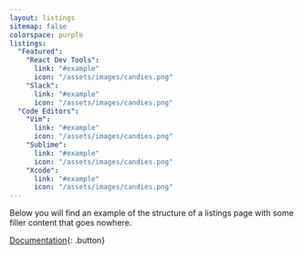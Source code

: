 ```yaml
---
layout: listings
sitemap: false
colorspace: purple
listings:
  "Featured":
    "React Dev Tools":
      link: "#example"
      icon: "/assets/images/candies.png"
    "Slack":
      link: "#example"
      icon: "/assets/images/candies.png"
  "Code Editors":
    "Vim":
      link: "#example"
      icon: "/assets/images/candies.png"
    "Sublime":
      link: "#example"
      icon: "/assets/images/candies.png"
    "Xcode":
      link: "#example"
      icon: "/assets/images/candies.png"
---
```


Below you will find an example of the structure of a listings page with some filler content that goes nowhere.

[Documentation](../docs/listings-pages){: .button}
